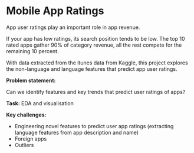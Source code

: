 # Mobile App Ratings 

App user ratings play an important role in app revenue. 

If your app has low ratings, its search position tends to be low. The top 10 rated apps gather 90% of category revenue, all the rest compete for the remaining 10 percent.

With data extracted from the itunes data from Kaggle, this project explores the non-language and language features that predict app user ratings.

**Problem statement:**

Can we identify features and key trends that predict user ratings of apps? 

**Task:**
EDA and visualisation 

**Key challenges:**
- Engineering novel features to predict user app ratings (extracting language features from app description and name) 
- Foreign apps 
- Outliers 
